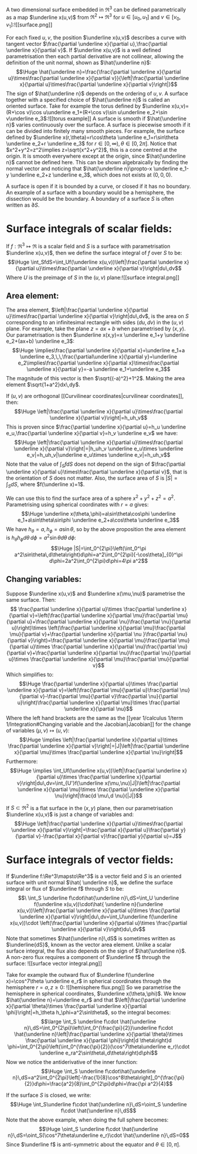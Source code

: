 A two dimensional surface embedded in $\Re^3$ can be defined parametrically as a map $\underline x(u,v)$ from $\Re^2\mapsto\Re^3$ for $u\in[u_0,u_1]$ and $v\in[v_0,v_1]$:![[surface.png]]

For each fixed $u,v$, the position $\underline x(u,v)$ describes a curve with tangent vector $\frac{\partial \underline x}{\partial u},\frac{\partial \underline x}{\partial v}$. If $\underline x(u,v)$ is a well defined parametrisation then each partial derivative are not collinear, allowing the definition of the unit normal, shown as $\hat{\underline n}$:$$\Huge \hat{\underline n}=\frac{\frac{\partial \underline x}{\partial u}\times\frac{\partial \underline x}{\partial v}}{\left|\frac{\partial \underline x}{\partial u}\times\frac{\partial \underline x}{\partial v}\right|}$$The sign of $\hat{\underline n}$ depends on the ordering of $u,v$. A surface together with a specified choice of $\hat{\underline n}$ is called an oriented surface. Take for example the torus defined by $\underline x(u,v)=(R+\cos v)\cos u\underline e_1+(R+\cos v)\sin u\underline e_2+\sin v\underline e_3$:![[torus example]]
A surface is smooth if $\hat{\underline n}$ varies continuously over the surface. A surface is piecewise smooth if it can be divided into finitely many smooth pieces. For example, the surface defined by $\underline x(r,\theta)=r\cos\theta \underline e_1+r\sin\theta \underline e_2+r \underline e_3$ for $r\in[0,\infty),\theta\in[0,2\pi]$. Notice that $x^2+y^2=z^2\implies z=\sqrt{x^2+y^2}$, this is a cone centred at the origin. It is smooth everywhere except at the origin, since $\hat{\underline n}$ cannot be defined here. This can be shown algebraically by finding the normal vector and noticing that $\hat{\underline n}\propto-x \underline e_1-y \underline e_2+z \underline e_3$, which does not exists at $(0,0,0)$.

A surface is open if it is bounded by a curve, or closed if it has no boundary. An example of a surface with a boundary would be a hemisphere, the dissection would be the boundary. A boundary of a surface $S$ is often written as $\partial S$.

# Surface integrals of scalar fields:

If $f:\Re^3\mapsto\Re$ is a scalar field and $S$ is a surface with parametrisation $\underline x(u,v)$, then we define the surface integral of $f$ over $S$ to be:$$\Huge \int_SfdS=\int_Uf(\underline x(u,v))\left|\frac{\partial \underline x}{\partial u}\times\frac{\partial \underline x}{\partial v}\right|du\,dv$$Where $U$ is the preimage of $S$ in the $(u,v)$ plane:![[surface integral.png]]

## Area element:
The area element, $\left|\frac{\partial \underline x}{\partial u}\times\frac{\partial \underline x}{\partial v}\right|du\,dv$, is the area on $S$ corresponding to an infinitesimal rectangle with sides $(du,dv)$ in the $(u,v)$ plane. For example, take the plane $z=ax+b$ when parametrised by $(x,y)$. Our parametrisation is then $\underline x(x,y)=x \underline e_1+y \underline e_2+(ax+b) \underline e_3$:$$\Huge \implies\frac{\partial \underline x}{\partial x}=\underline e_1+a \underline e_3,\,\,\frac{\partial\underline x}{\partial y}=\underline e_2\implies\frac{\partial \underline x}{\partial x}\times\frac{\partial \underline x}{\partial y}=-a \underline e_1+\underline e_3$$The magnitude of this vector is then $\sqrt{(-a)^2}+1^2$. Making the area element $\sqrt{1+a^2}dx\,dy$.

If $(u,v)$ are orthogonal [[Curvilinear coordinates|curvilinear coordinates]], then:$$\Huge \left|\frac{\partial \underline x}{\partial u}\times\frac{\partial \underline x}{\partial v}\right|=h_uh_v$$This is proven since $\frac{\partial \underline x}{\partial u}=h_u \underline e_u,\frac{\partial \underline x}{\partial v}=h_v \underline e_v$ we have:$$\Huge \left|\frac{\partial \underline x}{\partial u}\times\frac{\partial \underline x}{\partial v}\right|=|h_uh_v \underline e_u\times \underline  e_v|=h_uh_v|\underline e_u\times \underline e_v|=h_uh_v$$
Note that the value of $\int_SfdS$ does not depend on the sign of $\frac{\partial \underline x}{\partial u}\times\frac{\partial \underline x}{\partial v}$, that is the orientation of $S$ does not matter. Also, the surface area of $S$ is $|S|=\int_SdS$, where $f(\underline x)=1$.

We can use this to find the surface area of a sphere $x^2+y^2+z^2=a^2$. Parametrising using spherical coordinates with $r=a$ gives:$$\Huge \underline x(\theta,\phi)=a\sin\theta\cos\phi \underline e_1+a\sin\theta\sin\phi \underline e_2+a\cos\theta \underline e_3$$We have $h_\theta=a,h_\phi=a\sin\theta$, so by the above proposition the area element is $h_\theta h_\phi d\theta\,d\phi=a^2\sin\theta d\theta\, d\phi$:$$\Huge |S|=\int_0^{2\pi}\left(\int_0^\pi a^2\sin\theta\,d\theta\right)d\phi=a^2\int_0^{2\pi}[-\cos\theta]_{0}^\pi d\phi=2a^2\int_0^{2\pi}d\phi=4\pi a^2$$

## Changing variables:
Suppose $\underline x(u,v)$ and $\underline x(\mu,\nu)$ parametrise the same surface. Then:$$ \frac{\partial \underline x}{\partial u}\times \frac{\partial \underline x}{\partial v}=\left(\frac{\partial \underline x}{\partial \mu}\frac{\partial \mu}{\partial u}+\frac{\partial \underline x}{\partial \nu}\frac{\partial \nu}{\partial u}\right)\times \left(\frac{\partial \underline x}{\partial \mu}\frac{\partial \mu}{\partial v}+\frac{\partial \underline x}{\partial \nu }\frac{\partial \nu}{\partial v}\right)=\frac{\partial \underline x}{\partial \mu}\frac{\partial \mu}{\partial u}\times \frac{\partial \underline x}{\partial \nu}\frac{\partial \nu}{\partial v}+\frac{\partial \underline x}{\partial \nu}\frac{\partial \nu}{\partial u}\times \frac{\partial \underline x}{\partial \mu}\frac{\partial \mu}{\partial v}$$Which simplifies to:$$\Huge \frac{\partial \underline x}{\partial u}\times \frac{\partial \underline x}{\partial v}=\left(\frac{\partial \mu}{\partial u}\frac{\partial \nu}{\partial v}-\frac{\partial \mu}{\partial v}\frac{\partial \nu}{\partial u}\right)\frac{\partial \underline x}{\partial \mu}\times \frac{\partial \underline x}{\partial \nu}$$Where the left hand brackets are the same as the [[year 1/calculus 1/term 1/Integration#Changing variable and the Jacobian|Jacobian]] for the change of variables $(\mu,\nu)\mapsto(u,v)$:$$\Huge \implies \left|\frac{\partial \underline x}{\partial u}\times \frac{\partial \underline x}{\partial v}\right|=|J|\left|\frac{\partial \underline x}{\partial \mu}\times \frac{\partial \underline x}{\partial \nu}\right|$$Furthermore:$$\Huge \implies \int_Uf(\underline x(u,v))\left|\frac{\partial \underline x}{\partial u}\times \frac{\partial \underline x}{\partial v}\right|du\,dv=\int_{U'}f(\underline x(\mu,\nu)|J|)\left|\frac{\partial \underline x}{\partial \mu}\times \frac{\partial \underline x}{\partial \nu}\right|\frac{d \mu\,d \nu}{|J|}$$

If $S\subset\Re^2$ is a flat surface in the $(x,y)$ plane, then our parametrisation $\underline x(u,v)$ is just a change of variables and:$$\Huge \left|\frac{\partial \underline x}{\partial u}\times\frac{\partial \underline x}{\partial v}\right|=\frac{\partial x}{\partial u}\frac{\partial y}{\partial v}-\frac{\partial x}{\partial v}\frac{\partial y}{\partial u}=J$$

# Surface integrals of vector fields:

If $\underline f:\Re^3\mapsto\Re^3$ is a vector field and $S$ is an oriented surface with unit normal $\hat{ \underline n}$, we define the surface integral or flux of $\underline f$ through $S$ to be:$$\ \int_S \underline f\cdot\hat{\underline n}\,dS=\int_U \underline f(\underline x(u,v))\cdot\hat{ \underline n}(\underline x(u,v))\left|\frac{\partial \underline x}{\partial u}\times \frac{\partial \underline x}{\partial v}\right|du\,dv=\int_U\underline f(\underline x(u,v))\cdot \left(\frac{\partial \underline x}{\partial u}\times \frac{\partial \underline x}{\partial v}\right)du\,dv$$Note that sometimes $\hat{\underline n}\,dS$ is sometimes written as $\underline{dS}$, known as the vector area element. Unlike a scalar surface integral, the flux also depends on the sign of $\hat{\underline n}$. A non-zero flux requires a component of $\underline f$ through the surface:
![[surface vector integral.png]]

Take for example the outward flux of $\underline f(\underline x)=\cos^7\theta \underline e_r$ in spherical coordinates through the hemisphere $r=a,z\geq0$:
![[hemisphere flux.png]]
So we parametrise the hemisphere in spherical coordinates, $\underline x(\theta,\phi)$. We know $\hat{\underline n}=\underline e_r$ and that $\left|\frac{\partial \underline x}{\partial \theta}\times \frac{\partial \underline x}{\partial \phi}\right|=h_\theta h_\phi=a^2\sin\theta$, so the integral becomes:$$\large \int_S \underline f\cdot \hat{\underline n}\,dS=\int_0^{2\pi}\left(\int_0^{\frac{\pi}{2}}\underline f\cdot \hat{\underline n}\left|\frac{\partial \underline x}{\partial \theta}\times \frac{\partial \underline x}{\partial \phi}\right|d \theta\right)d \phi=\int_0^{2\pi}\left(\int_0^{\frac{\pi}{2}}(\cos^7\theta\underline e_r)\cdot \underline e_ra^2\sin\theta\,d\theta\right)d\phi$$Now we notice the antiderivative of the inner function:$$\Huge \int_S \underline f\cdot\hat{\underline n}\,dS=a^2\int_0^{2\pi}\left[-\frac{1}{8}\cos^8\theta\right]_0^{\frac{\pi}{2}}d\phi=\frac{a^2}{8}\int_0^{2\pi}d\phi=\frac{\pi a^2}{4}$$

If the surface $S$ is closed, we write:$$\Huge \int_S\underline f\cdot \hat{\underline n}\,dS=\oint_S \underline f\cdot \hat{\underline n}\,dS$$Note that the above example, when doing the full sphere becomes:$$\Huge \oint_S \underline f\cdot \hat{\underline n}\,dS=\oint_S(\cos^7\theta\underline e_r)\cdot \hat{\underline n}\,dS=0$$Since $\underline f$ is anti-symmetric about the equator and $\theta\in[0,\pi]$.